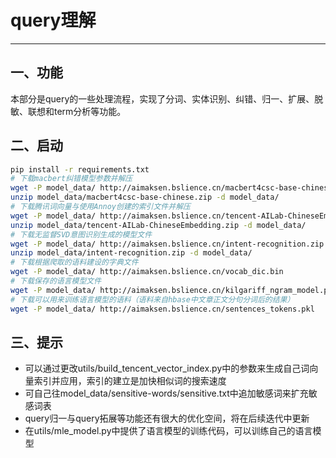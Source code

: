 # query理解

------

## 一、功能

本部分是query的一些处理流程，实现了分词、实体识别、纠错、归一、扩展、脱敏、联想和term分析等功能。

## 二、启动

```bash
pip install -r requirements.txt
# 下载macbert纠错模型参数并解压
wget -P model_data/ http://aimaksen.bslience.cn/macbert4csc-base-chinese.zip
unzip model_data/macbert4csc-base-chinese.zip -d model_data/
# 下载腾讯词向量与使用Annoy创建的索引文件并解压
wget -P model_data/ http://aimaksen.bslience.cn/tencent-AILab-ChineseEmbedding.zip
unzip model_data/tencent-AILab-ChineseEmbedding.zip -d model_data/
# 下载无监督SVD意图识别生成的模型文件
wget -P model_data/ http://aimaksen.bslience.cn/intent-recognition.zip
unzip model_data/intent-recognition.zip -d model_data/
# 下载根据爬取的语料建设的字典文件
wget -P model_data/ http://aimaksen.bslience.cn/vocab_dic.bin
# 下载保存的语言模型文件
wget -P model_data/ http://aimaksen.bslience.cn/kilgariff_ngram_model.pkl
# 下载可以用来训练语言模型的语料（语料来自hbase中文章正文分句分词后的结果）
wget -P model_data/ http://aimaksen.bslience.cn/sentences_tokens.pkl

```

## 三、提示

+ 可以通过更改utils/build_tencent_vector_index.py中的参数来生成自己词向量索引并应用，索引的建立是加快相似词的搜索速度
+ 可自己往model_data/sensitive-words/sensitive.txt中追加敏感词来扩充敏感词表
+ query归一与query拓展等功能还有很大的优化空间，将在后续迭代中更新
+ 在utils/mle_model.py中提供了语言模型的训练代码，可以训练自己的语言模型



